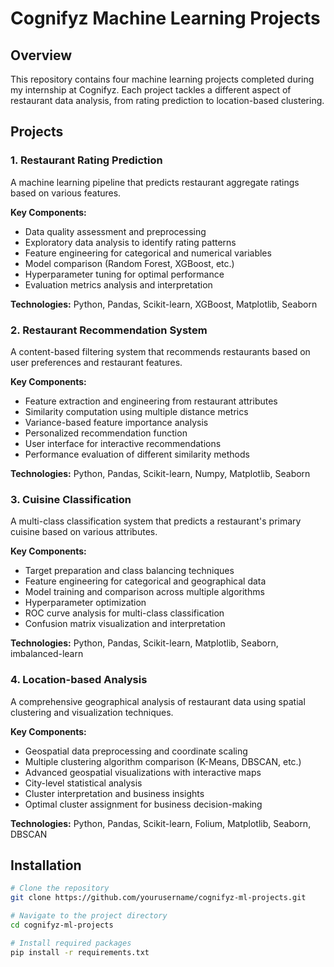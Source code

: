 # Cognifyz Machine Learning Projects


## Overview

This repository contains four machine learning projects completed during my internship at Cognifyz. Each project tackles a different aspect of restaurant data analysis, from rating prediction to location-based clustering.

## Projects

### 1. Restaurant Rating Prediction

A machine learning pipeline that predicts restaurant aggregate ratings based on various features.

**Key Components:**
- Data quality assessment and preprocessing
- Exploratory data analysis to identify rating patterns
- Feature engineering for categorical and numerical variables
- Model comparison (Random Forest, XGBoost, etc.)
- Hyperparameter tuning for optimal performance
- Evaluation metrics analysis and interpretation

**Technologies:** Python, Pandas, Scikit-learn, XGBoost, Matplotlib, Seaborn

### 2. Restaurant Recommendation System

A content-based filtering system that recommends restaurants based on user preferences and restaurant features.

**Key Components:**
- Feature extraction and engineering from restaurant attributes
- Similarity computation using multiple distance metrics
- Variance-based feature importance analysis
- Personalized recommendation function
- User interface for interactive recommendations
- Performance evaluation of different similarity methods

**Technologies:** Python, Pandas, Scikit-learn, Numpy, Matplotlib, Seaborn

### 3. Cuisine Classification

A multi-class classification system that predicts a restaurant's primary cuisine based on various attributes.

**Key Components:**
- Target preparation and class balancing techniques
- Feature engineering for categorical and geographical data
- Model training and comparison across multiple algorithms
- Hyperparameter optimization
- ROC curve analysis for multi-class classification
- Confusion matrix visualization and interpretation

**Technologies:** Python, Pandas, Scikit-learn, Matplotlib, Seaborn, imbalanced-learn

### 4. Location-based Analysis

A comprehensive geographical analysis of restaurant data using spatial clustering and visualization techniques.

**Key Components:**
- Geospatial data preprocessing and coordinate scaling
- Multiple clustering algorithm comparison (K-Means, DBSCAN, etc.)
- Advanced geospatial visualizations with interactive maps
- City-level statistical analysis
- Cluster interpretation and business insights
- Optimal cluster assignment for business decision-making

**Technologies:** Python, Pandas, Scikit-learn, Folium, Matplotlib, Seaborn, DBSCAN

## Installation

```bash
# Clone the repository
git clone https://github.com/yourusername/cognifyz-ml-projects.git

# Navigate to the project directory
cd cognifyz-ml-projects

# Install required packages
pip install -r requirements.txt
